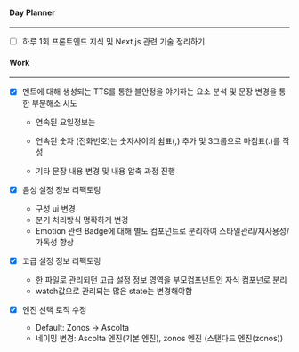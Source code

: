 
#### Day Planner
---
- [ ] 하루 1회 프론트엔드 지식 및 Next.js 관련 기술 정리하기


#### Work
---
- [x] 멘트에 대해 생성되는 TTS를 통한 불안정을 야기하는 요소 분석 및 문장 변경을 통한 부분해소 시도
	- 연속된 요일정보는
	- 연속된 숫자 (전화번호)는 숫자사이의 쉼표(,) 추가 및 3그룹으로 마침표(.)를 작성
	
	- 기타 문장 내용 변경 및 내용 압축 과정 진행

- [x] 음성 설정 정보 리팩토링
	- 구성 ui 변경
	- 분기 처리방식 명확하게 변경 
	- Emotion 관련 Badge에 대해 별도 컴포넌트로 분리하여 스타일관리/재사용성/가독성 향상

- [x] 고급 설정 정보 리팩토링
	- 한 파일로 관리되던 고급 설정 정보 영역을 부모컴포넌트인 자식 컴포넌로 분리
	- watch값으로 관리되는 많은 state는 변경해야함

- [x] 엔진 선택 로직 수정
	- Default: Zonos -> Ascolta
	- 네이밍 변경: Ascolta 엔진(기본 엔진), zonos 엔진 (스탠다드 엔진(zonos))